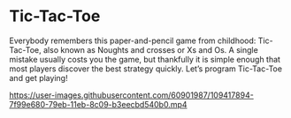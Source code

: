 # Tic-Tac-Toe
Everybody remembers this paper-and-pencil game from childhood: Tic-Tac-Toe, also known as Noughts and crosses or Xs and Os. A single mistake usually costs you the game, but thankfully it is simple enough that most players discover the best strategy quickly. Let’s program Tic-Tac-Toe and get playing!

https://user-images.githubusercontent.com/60901987/109417894-7f99e680-79eb-11eb-8c09-b3eecbd540b0.mp4

